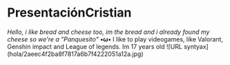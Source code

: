# PresentaciónCristian
_Hello, i like bread and cheese too, im the bread and i already found my cheese so we're a "Panquesito"_ **•ω•**
I like to play videogames, like Valorant, Genshin impact and League of legends.
Im 17 years old
![URL syntyax] (hola/2aeec4f2ba8f7817a6b7f4222051a12a.jpg)
